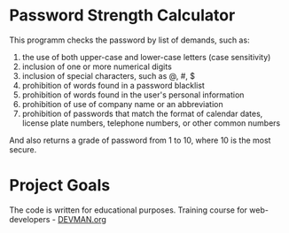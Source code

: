 # Password Strength Calculator

This programm checks the password by list of demands, such as:

1. the use of both upper-case and lower-case letters (case sensitivity)
2. inclusion of one or more numerical digits
3. inclusion of special characters, such as @, #, $
4. prohibition of words found in a password blacklist
5. prohibition of words found in the user's personal information
6. prohibition of use of company name or an abbreviation
7. prohibition of passwords that match the format of calendar dates, license plate numbers, telephone numbers, or other common numbers

And also returns a grade of password from 1 to 10, where 10 is the most secure.

# Project Goals

The code is written for educational purposes. Training course for web-developers - [DEVMAN.org](https://devman.org)
